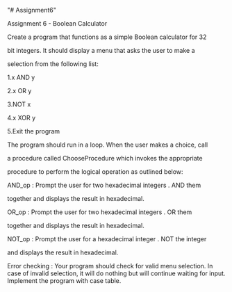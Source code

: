 "# Assignment6" 

Assignment 6 - Boolean Calculator

Create a program that functions as a simple Boolean calculator for 32

bit integers. It should display a menu that asks the user to make a

selection from the following list:

1.x AND y

2.x OR y

3.NOT x

4.x XOR y

5.Exit the program

The program should run in a loop. When the user makes a choice, call

a procedure called ChooseProcedure which invokes the appropriate

procedure to perform the logical operation as outlined below:

AND_op : Prompt the user for two hexadecimal integers . AND them

together and displays the result in hexadecimal.

OR_op : Prompt the user for two hexadecimal integers . OR them

together and displays the result in hexadecimal.

NOT_op : Prompt the user for a hexadecimal integer . NOT the integer

and displays the result in hexadecimal.

Error checking : Your program should check for valid menu selection.
In case of invalid selection, it will do nothing but will continue waiting for input. Implement the program with case table.
